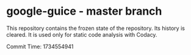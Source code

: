 # google-guice - master branch

This repository contains the frozen state of the repository.
Its history is cleared. It is used only for static code
analysis with Codacy.

Commit Time: 1734554941